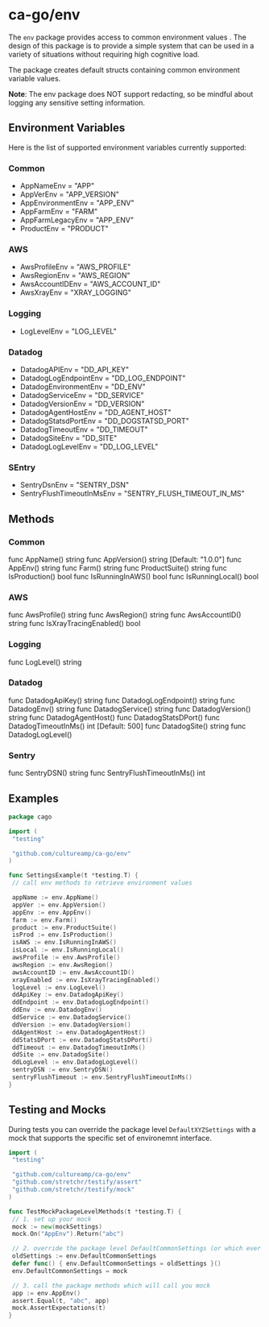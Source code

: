 # ca-go/env

The `env` package provides access to common environment values . The design of this package is to provide a simple system that can be used in a variety of situations without requiring high cognitive load.

The package creates default structs containing common environment variable values.

__Note__: The env package does NOT support redacting, so be mindful about logging any sensitive setting information.

## Environment Variables

Here is the list of supported environment variables currently supported:

### Common

- AppNameEnv        = "APP"
- AppVerEnv         = "APP_VERSION"
- AppEnvironmentEnv = "APP_ENV"
- AppFarmEnv        = "FARM"
- AppFarmLegacyEnv  = "APP_ENV"
- ProductEnv        = "PRODUCT"

### AWS

- AwsProfileEnv   = "AWS_PROFILE"
- AwsRegionEnv    = "AWS_REGION"
- AwsAccountIDEnv = "AWS_ACCOUNT_ID"
- AwsXrayEnv      = "XRAY_LOGGING"

### Logging

- LogLevelEnv = "LOG_LEVEL"

### Datadog

- DatadogAPIEnv         = "DD_API_KEY"
- DatadogLogEndpointEnv = "DD_LOG_ENDPOINT"
- DatadogEnvironmentEnv = "DD_ENV"
- DatadogServiceEnv     = "DD_SERVICE"
- DatadogVersionEnv     = "DD_VERSION"
- DatadogAgentHostEnv   = "DD_AGENT_HOST"
- DatadogStatsdPortEnv  = "DD_DOGSTATSD_PORT"
- DatadogTimeoutEnv     = "DD_TIMEOUT"
- DatadogSiteEnv        = "DD_SITE"
- DatadogLogLevelEnv    = "DD_LOG_LEVEL"

### SEntry

- SentryDsnEnv              = "SENTRY_DSN"
- SentryFlushTimeoutInMsEnv = "SENTRY_FLUSH_TIMEOUT_IN_MS"

## Methods

### Common

func AppName() string
func AppVersion() string [Default: "1.0.0"]
func AppEnv() string
func Farm() string
func ProductSuite() string
func IsProduction() bool
func IsRunningInAWS() bool
func IsRunningLocal() bool

### AWS

func AwsProfile() string
func AwsRegion() string
func AwsAccountID() string
func IsXrayTracingEnabled() bool

### Logging

func LogLevel() string

### Datadog

func DatadogApiKey() string
func DatadogLogEndpoint() string
func DatadogEnv() string
func DatadogService() string
func DatadogVersion() string
func DatadogAgentHost()
func DatadogStatsDPort()
func DatadogTimeoutInMs() int [Default: 500]
func DatadogSite() string
func DatadogLogLevel()

### Sentry

func SentryDSN() string
func SentryFlushTimeoutInMs() int

## Examples

```go
package cago

import (
 "testing"

 "github.com/cultureamp/ca-go/env"
)

func SettingsExample(t *testing.T) {
 // call env methods to retrieve environment values

 appName := env.AppName()
 appVer := env.AppVersion()
 appEnv := env.AppEnv()
 farm := env.Farm()
 product := env.ProductSuite()
 isProd := env.IsProduction()
 isAWS := env.IsRunningInAWS()
 isLocal := env.IsRunningLocal()
 awsProfile := env.AwsProfile()
 awsRegion := env.AwsRegion()
 awsAccountID := env.AwsAccountID()
 xrayEnabled := env.IsXrayTracingEnabled()
 logLevel := env.LogLevel()
 ddApiKey := env.DatadogApiKey()
 ddEndpoint := env.DatadogLogEndpoint()
 ddEnv := env.DatadogEnv()
 ddService := env.DatadogService()
 ddVersion := env.DatadogVersion()
 ddAgentHost := env.DatadogAgentHost()
 ddStatsDPort := env.DatadogStatsDPort()
 ddTimeout := env.DatadogTimeoutInMs()
 ddSite := env.DatadogSite()
 ddLogLevel := env.DatadogLogLevel()
 sentryDSN := env.SentryDSN()
 sentryFlushTimeout := env.SentryFlushTimeoutInMs()
}
```

## Testing and Mocks

During tests you can override the package level `DefaultXYZSettings` with a mock that supports the specific set of environemnt  interface.

```go
import (
 "testing"

 "github.com/cultureamp/ca-go/env"
 "github.com/stretchr/testify/assert"
 "github.com/stretchr/testify/mock"
)

func TestMockPackageLevelMethods(t *testing.T) {
 // 1. set up your mock
 mock := new(mockSettings)
 mock.On("AppEnv").Return("abc")

 // 2. override the package level DefaultCommonSettings (or which ever settings you like) with your mock
 oldSettings := env.DefaultCommonSettings
 defer func() { env.DefaultCommonSettings = oldSettings }()
 env.DefaultCommonSettings = mock

 // 3. call the package methods which will call you mock
 app := env.AppEnv()
 assert.Equal(t, "abc", app)
 mock.AssertExpectations(t)
}
```
